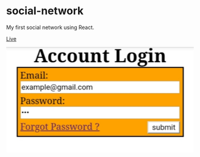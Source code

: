 # social-network

My first social network  using React.  

[Live](https://sn-stringmanolo.netlify.app/)

![React-Calc-Preview](https://github.com/StringManolo/React-Practice/blob/main/social-network/readme-resources/social-network.jpg)
